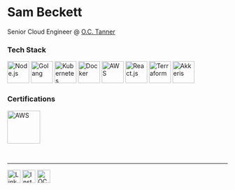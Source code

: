 # Sam Beckett
Senior Cloud Engineer @ [O.C. Tanner](https://www.octanner.com)

### Tech Stack
<a href="https://nodejs.org/en/"><img src="https://nodejs.org/static/images/favicons/apple-touch-icon.png" width="50" height="50" alt="Node.js" /></a>
<a href="https://golang.org/"><img src="https://camo.githubusercontent.com/756cf97d34e26aa5eb9140e65094cf1c9b60c089ae90a307df36c557d2494806/68747470733a2f2f7261772e6769746875622e636f6d2f676f6c616e672d73616d706c65732f676f706865722d766563746f722f6d61737465722f676f706865722d66726f6e742e706e67" height="50" alt="Golang" /></a>
<a href="https://kubernetes.io"><img src="https://kubernetes.io/images/favicon.png" width="50" height="50" alt="Kubernetes" /></a>
<a href="https://docker.com"><img src="https://www.docker.com/sites/default/files/d8/2019-07/vertical-logo-monochromatic.png" height="50" alt="Docker" /></a>
<a href="https://aws.amazon.com"><img src="https://a0.awsstatic.com/libra-css/images/site/touch-icon-ipad-144-smile.png" width="50" height="50" alt="AWS" /></a>
<a href="https://reactjs.org"><img src="https://reactjs.org/icons/icon-512x512.png?v=f4d46f030265b4c48a05c999b8d93791" width="50" height="50" alt="React.js" /></a>
<a href="https://terraform.io"><img src="https://www.terraform.io/assets/images/favicons/apple-touch-icon-5c2d0048.png" width="50" height="50" alt="Terraform" /></a>
<a href="https://github.com/akkeris"><img src="https://avatars.githubusercontent.com/u/33560024?s=200&v=4" width="50" height="50" alt="Akkeris" /></a>

### Certifications
<a href="https://www.cncf.io/certification/cka/"><img src="https://www.cncf.io/wp-content/uploads/2021/09/kubernetes-cka-color.svg" width="75" height="75" alt="AWS" /></a>

<br />

<hr />
<a href="https://www.linkedin.com/in/sbeck14"><img src="https://content.linkedin.com/content/dam/me/business/en-us/amp/brand-site/v2/bg/LI-Bug.svg.original.svg" width="30" height="30"  alt="LinkedIn" /></a>
<a href="https://www.instagram.com/sbeck14/"><img src="https://www.instagram.com/static/images/ico/favicon-192.png/68d99ba29cc8.png" width="30" height="30" alt="Instagram" /></a>
<a href="https://www.octanner.com"><img src="https://www.octanner.com/etc/clientlibs/octanner/main/images/apple-icon-152x152.png" width="30" height="30" alt="OC Tanner" /></a>
